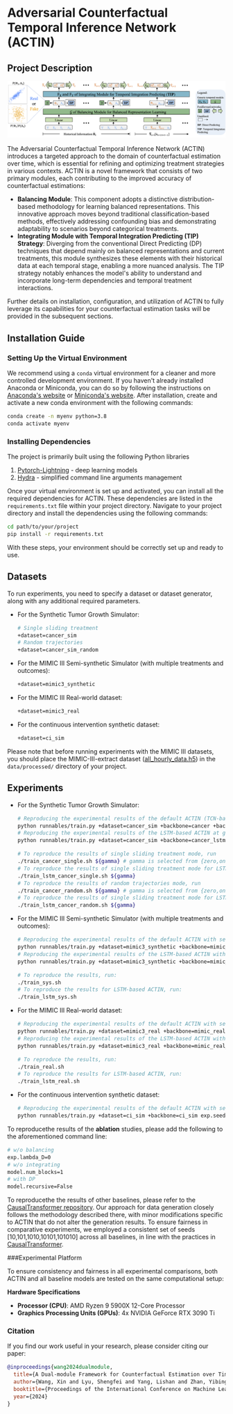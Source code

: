 # Adversarial Counterfactual Temporal Inference Network (ACTIN)

## Project Description

![model](./model.png)

The Adversarial Counterfactual Temporal Inference Network (ACTIN) introduces a targeted approach to the domain of counterfactual estimation over time, which is essential for refining and optimizing treatment strategies in various contexts. ACTIN is a novel framework that consists of two primary modules, each contributing to the improved accuracy of counterfactual estimations:

- **Balancing Module**: This component adopts a distinctive distribution-based methodology for learning balanced representations. This innovative approach moves beyond traditional classification-based methods, effectively addressing confounding bias and demonstrating adaptability to scenarios beyond categorical treatments.
- **Integrating Module with Temporal Integration Predicting (TIP) Strategy**: Diverging from the conventional Direct Predicting (DP) techniques that depend mainly on balanced representations and current treatments, this module synthesizes these elements with their historical data at each temporal stage, enabling a more nuanced analysis. The TIP strategy notably enhances the model's ability to understand and incorporate long-term dependencies and temporal treatment interactions.

Further details on installation, configuration, and utilization of ACTIN to fully leverage its capabilities for your counterfactual estimation tasks will be provided in the subsequent sections.

## Installation Guide

### Setting Up the Virtual Environment
We recommend using a `conda` virtual environment for a cleaner and more controlled development environment. If you haven't already installed Anaconda or Miniconda, you can do so by following the instructions on [Anaconda's website](https://www.anaconda.com/products/distribution) or [Miniconda's website](https://docs.conda.io/en/latest/miniconda.html). After installation, create and activate a new conda environment with the following commands:

```bash
conda create -n myenv python=3.8
conda activate myenv
```

### Installing Dependencies
The project is primarily built using the following Python libraries

1. [Pytorch-Lightning](https://pytorch-lightning.readthedocs.io/en/latest/) - deep learning models
2. [Hydra](https://hydra.cc/docs/intro/) - simplified command line arguments management

Once your virtual environment is set up and activated, you can install all the required dependencies for ACTIN. These dependencies are listed in the `requirements.txt` file within your project directory. Navigate to your project directory and install the dependencies using the following commands:

```bash
cd path/to/your/project
pip install -r requirements.txt
```

With these steps, your environment should be correctly set up and ready to use.

## Datasets

To run experiments, you need to specify a dataset or dataset generator, along with any additional required parameters. 

- For the Synthetic Tumor Growth Simulator:
  ```bash
  # Single sliding treatment
  +dataset=cancer_sim
  # Random trajectories
  +dataset=cancer_sim_random
  ```

- For the MIMIC III Semi-synthetic Simulator (with multiple treatments and outcomes):

  ```bash
  +dataset=mimic3_synthetic
  ```

- For the MIMIC III Real-world dataset:

  ```bash
  +dataset=mimic3_real
  ```

- For the continuous intervention synthetic dataset:

  ```bash
  +dataset=ci_sim
  ```

Please note that before running experiments with the MIMIC III datasets, you should place the MIMIC-III-extract dataset ([all_hourly_data.h5](https://github.com/MLforHealth/MIMIC_Extract)) in the `data/processed/` directory of your project. 

## Experiments

- For the Synthetic Tumor Growth Simulator: 

  ```bash
  # Reproducing the experimental results of the default ACTIN (TCN-based) at gamma=${gamma} with seed=${seed}
  python runnables/train.py +dataset=cancer_sim +backbone=cancer +backbone/hparams/cancer=${gamma} exp.seed=${seed} exp.logging=False
  # Reproducing the experimental results of the LSTM-based ACTIN at gamma=${gamma} with seed=${seed}
  python runnables/train.py +dataset=cancer_sim +backbone=cancer_lstm +backbone/hparams/cancer=${gamma}_lstm exp.seed=${seed} exp.logging=False
  ```

  ```bash
  # To reproduce the results of single sliding treatment mode, run
  ./train_cancer_single.sh ${gamma} # gamma is selected from {zero,one,two,three,four}
  # To reproduce the results of single sliding treatment mode for LSTM-based ACTIN, run
  ./train_lstm_cancer_single.sh ${gamma}
  # To reproduce the results of random trajectories mode, run
  ./train_cancer_random.sh ${gamma} # gamma is selected from {zero,one,two,three,four}
  # To reproduce the results of single sliding treatment mode for LSTM-based ACTIN, run
  ./train_lstm_cancer_random.sh ${gamma}
  ```

- For the MIMIC III Semi-synthetic Simulator (with multiple treatments and outcomes):

  ```bash
  # Reproducing the experimental results of the default ACTIN with seed=${seed}
  python runnables/train.py +dataset=mimic3_synthetic +backbone=mimic_synthetic +backbone/hparams=mimic_synthetic exp.seed=${seed} exp.logging=False
  # Reproducing the experimental results of the LSTM-based ACTIN with seed=${seed}
  python runnables/train.py +dataset=mimic3_synthetic +backbone=mimic_synthetic_lstm +backbone/hparams=mimic_synthetic_lstm exp.seed=${seed} exp.logging=False
  ```

  ```bash
  # To reproduce the results, run:
  ./train_sys.sh 
  # To reproduce the results for LSTM-based ACTIN, run:
  ./train_lstm_sys.sh 
  ```

- For the MIMIC III Real-world dataset:

  ```bash
  # Reproducing the experimental results of the default ACTIN with seed=${seed}
  python runnables/train.py +dataset=mimic3_real +backbone=mimic_real +backbone/hparams=mimic_real exp.seed=${seed} exp.logging=False
  # Reproducing the experimental results of the LSTM-based ACTIN with seed=${seed}
  python runnables/train.py +dataset=mimic3_real +backbone=mimic_real_lstm +backbone/hparams=mimic_real_lstm exp.seed=10 exp.logging=False
  ```

  ```bash
  # To reproduce the results, run:
  ./train_real.sh 
  # To reproduce the results for LSTM-based ACTIN, run:
  ./train_lstm_real.sh 
  ```

- For the continuous intervention synthetic dataset:

  ```bash
  # Reproducing the experimental results of the default ACTIN with seed=${seed}
  python runnables/train.py +dataset=ci_sim +backbone=ci_sim exp.seed=${seed} exp.logging=False
  ```

To reproducethe results of the **ablation** studies, please add the following to the aforementioned command line:

```bash
# w/o balancing
exp.lambda_D=0
# w/o integrating 
model.num_blocks=1
# with DP
model.recursive=False
```

To reproducethe the results of other baselines, please refer to the [CausalTransformer repository](https://github.com/Valentyn1997/CausalTransformer). Our approach for data generation closely follows the methodology described there, with minor modifications specific to ACTIN that do not alter the generation results. To ensure fairness in comparative experiments, we employed a consistent set of seeds [10,101,1010,10101,101010] across all baselines, in line with the practices in [CausalTransformer](https://proceedings.mlr.press/v162/melnychuk22a/melnychuk22a.pdf).

###Experimental Platform

To ensure consistency and fairness in all experimental comparisons, both ACTIN and all baseline models are tested on the same computational setup:

**Hardware Specifications**

- **Processor (CPU)**: AMD Ryzen 9 5900X 12-Core Processor
- **Graphics Processing Units (GPUs)**: 4x NVIDIA GeForce RTX 3090 Ti

### Citation

If you find our work useful in your research, please consider citing our paper:

```bibtex
@inproceedings{wang2024dualmodule,
  title={A Dual-module Framework for Counterfactual Estimation over Time},
  author={Wang, Xin and Lyu, Shengfei and Yang, Lishan and Zhan, Yibing and Chen, Huanhuan},
  booktitle={Proceedings of the International Conference on Machine Learning (ICML)},
  year={2024}
}
```

